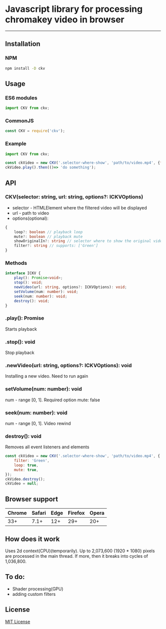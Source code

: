 # Javascript library for processing chromakey video in browser

---

## Installation

### NPM

```bash
npm install -D ckv
```

## Usage

### ES6 modules

```javascript
import CKV from ckv;
```

### CommonJS

```javascript
const CKV = require('ckv');
```

### Example

```javascript
import CKV from ckv;

const ckVideo = new CKV('.selector-where-show', 'path/to/video.mp4', {filter: 'Green', loop: true, mute: true});
ckVideo.play().then(()=> 'do something');
```

## API

### CKV(selector: string, url: string, options?: ICKVOptions)

-   selector - HTMLElement where the filtered video will be displayed
-   url - path to video
-   options(optional):

```typescript
{
    loop?: boolean // playback loop
    mute?: boolean // playback mute
    showOriginalIn?: string // selector where to show the original video
    filter?: string // supports: ['Green']
}
```

### Methods

```typescript
interface ICKV {
    play(): Promise<void>;
    stop(): void;
    newVideo(url: string, options?: ICKVOptions): void;
    setVolume(num: number): void;
    seek(num: number): void;
    destroy(): void;
}
```

### .play(): Promise<void>

Starts playback

### .stop(): void

Stop playback

### .newVideo(url: string, options?: ICKVOptions): void

Installing a new video. Need to run again

### setVolume(num: number): void

num - range [0, 1]. Required option mute: false

### seek(num: number): void

num - range [0, 1]. Video rewind

### destroy(): void

Removes all event listeners and elements

```javascript
const ckVideo = new CKV('.selector-where-show', 'path/to/video.mp4', {
    filter: 'Green',
    loop: true,
    mute: true,
});
ckVideo.destroy();
ckVideo = null;
```

## Browser support

| Chrome | Safari | Edge | Firefox | Opera |
| ------ | ------ | ---- | ------- | ----- |
| 33+    | 7.1+   | 12+  | 29+     | 20+   |

## How does it work

Uses 2d context(CPU)(temporarily).
Up to 2,073,600 (1920 \* 1080) pixels are processed in the main thread. If more, then it breaks into cycles of 1,036,800.

## To do:

-   Shader processing(GPU)
-   adding custom filters

## License

[MIT License](./LICENSE)
